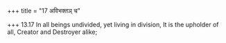 +++
title = "17 अविभक्तञ् च"

+++
13.17 In all beings undivided, yet living in division, It is the
upholder of all, Creator and Destroyer alike;
